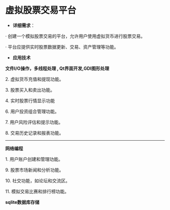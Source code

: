 

# 虚拟股票交易平台

- **详细需求**：

· 创建一个模拟股票交易的平台，允许用户使用虚拟货币进行股票交易。

· 平台应提供实时股票数据更新、交易、资产管理等功能。

+ **应用技术**

**文件I/O操作，多线程处理 , Qt界面开发,GDI图形处理**

2. 虚拟货币充值和提现功能。

3. 股票买入和卖出功能。

4. 实时股票行情显示功能

6. 用户投资组合管理功能。

7. 用户风险评估和提示功能。

8. 交易历史记录和报表功能。

****

**网络编程**

1. 用户账户创建和管理功能。

9. 股票市场新闻和分析功能。

10. 社交功能，如论坛和交流区。

11. 模拟交易比赛和排行榜功能。

**sqlite数据库存储**
